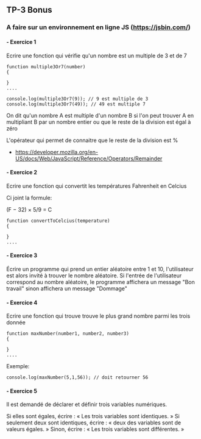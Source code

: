 ## TP-3 Bonus

### A faire sur un environnement en ligne JS (https://jsbin.com/)

 #### -    Exercice 1

Ecrire une fonction qui vérifie qu'un nombre est un multiple de 3 et de 7

```
function multiple3Or7(number) 
{

}
....
``` 

```
console.log(multiple3Or7(9)); // 9 est multiple de 3
console.log(multiple3Or7(49)); // 49 est multiple 7
```

On dit qu'un nombre A est multiple d'un nombre B si l'on peut trouver A en multipliant B par un nombre entier 
ou que le reste de la division est égal à zéro

L'opérateur qui permet de connaitre que le reste de la division est %
- https://developer.mozilla.org/en-US/docs/Web/JavaScript/Reference/Operators/Remainder

#### -    Exercice 2

Ecrire une fonction qui convertit les températures Fahrenheit en Celcius

Ci joint la formule:

(F − 32) × 5/9 = C

```
function convertToCelcius(temperature) 
{

}
....
``` 


#### - Exercice 3

Écrire un programme qui prend un entier aléatoire entre 1 et 10, l'utilisateur est alors invité à trouver le nombre aléatoire. 
Si l'entrée de l'utilisateur correspond au nombre aléatoire, le programme affichera un message "Bon travail" sinon affichera un message "Dommage"

#### - Exercice 4

Ecrire une fonction qui trouve trouve le plus grand nombre parmi les trois donnée

```
function maxNumber(number1, number2, number3) 
{

}
....
``` 

Exemple:

```
console.log(maxNumber(5,1,56)); // doit retourner 56 
```

#### - Exercice 5

Il est demandé de déclarer et définir trois variables numériques.

Si elles sont égales, écrire : « Les trois variables sont identiques. »
Si seulement deux sont identiques, écrire : « deux des variables sont de valeurs égales. »
Sinon, écrire : « Les trois variables sont différentes. »

